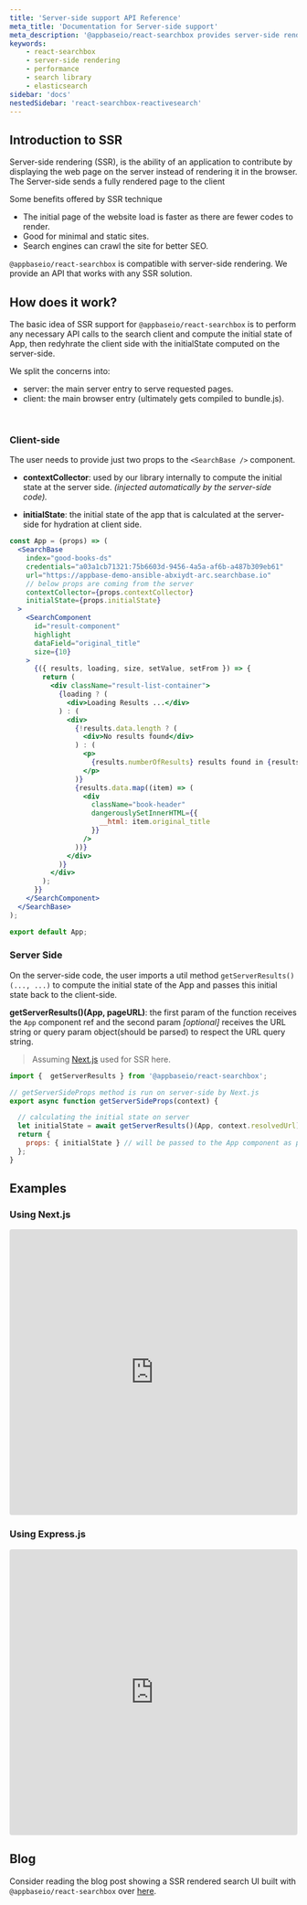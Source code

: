 ```yaml
---
title: 'Server-side support API Reference'
meta_title: 'Documentation for Server-side support'
meta_description: '@appbaseio/react-searchbox provides server-side rendering support which is compatible with any SSR solution.'
keywords:
    - react-searchbox
    - server-side rendering
    - performance
    - search library
    - elasticsearch
sidebar: 'docs'
nestedSidebar: 'react-searchbox-reactivesearch'
---
```


## Introduction to SSR

Server-side rendering (SSR), is the ability of an application to contribute by displaying the web page on the server instead of rendering it in the browser. The Server-side sends a fully rendered page to the client

Some benefits offered by SSR technique
- The initial page of the website load is faster as there are fewer codes to render.
- Good for minimal and static sites.
- Search engines can crawl the site for better SEO.

`@appbaseio/react-searchbox` is compatible with server-side rendering. We provide an API that works with any SSR solution.


## How does it work?

The basic idea of SSR support for `@appbaseio/react-searchbox` is to perform any necessary API calls to the search client and compute the initial state of App, then redyhrate the client side with the initialState computed on the server-side.

We split the concerns into:

- server: the main server entry to serve requested pages.
- client: the main browser entry (ultimately gets compiled to bundle.js).
<br/>

### Client-side

The user needs to provide just two props to the `<SearchBase />` component.

- **contextCollector**: used by our library internally to compute the initial state at the server side. _(injected automatically by the server-side code)._

- **initialState**: the initial state of the app that is calculated at the server-side for hydration at client side.


```jsx
const App = (props) => (
  <SearchBase
    index="good-books-ds"
    credentials="a03a1cb71321:75b6603d-9456-4a5a-af6b-a487b309eb61"
    url="https://appbase-demo-ansible-abxiydt-arc.searchbase.io"
    // below props are coming from the server
    contextCollector={props.contextCollector}
    initialState={props.initialState}
  >
    <SearchComponent
      id="result-component"
      highlight
      dataField="original_title"
      size={10}
    >
      {({ results, loading, size, setValue, setFrom }) => {
        return (
          <div className="result-list-container">
            {loading ? (
              <div>Loading Results ...</div>
            ) : (
              <div>
                {!results.data.length ? (
                  <div>No results found</div>
                ) : (
                  <p>
                    {results.numberOfResults} results found in {results.time}ms
                  </p>
                )}
                {results.data.map((item) => (
                  <div
                    className="book-header"
                    dangerouslySetInnerHTML={{
                      __html: item.original_title
                    }}
                  />
                ))}
              </div>
            )}
          </div>
        );
      }}
    </SearchComponent>
  </SearchBase>
);

export default App;

``` 

### Server Side

On the server-side code, the user imports a util method `getServerResults()(..., ...)` to compute the initial state of the App and passes this initial state back to the client-side.

   **getServerResults()(App, pageURL)**: the first param of the function receives the `App` component ref and the second param *[optional]* receives the URL string or query param object(should be parsed) to respect the URL query string.

> Assuming [Next.js](https://nextjs.org/) used for SSR here.

```javascript
import {  getServerResults } from '@appbaseio/react-searchbox';

// getServerSideProps method is run on server-side by Next.js
export async function getServerSideProps(context) {

  // calculating the initial state on server  
  let initialState = await getServerResults()(App, context.resolvedUrl);
  return {
    props: { initialState } // will be passed to the App component as props
  };
}

``` 

## Examples

### Using Next.js

<iframe src="https://codesandbox.io/embed/github/appbaseio/searchbox/tree/next/packages/react-searchbox/examples/next-ssr?fontsize=14&hidenavigation=1&theme=dark"
     style="width:100%; height:500px; border:0; border-radius: 4px; overflow:hidden;"
     title="appbaseio/searchbox"
     allow="accelerometer; ambient-light-sensor; camera; encrypted-media; geolocation; gyroscope; hid; microphone; midi; payment; usb; vr; xr-spatial-tracking"
     sandbox="allow-forms allow-modals allow-popups allow-presentation allow-same-origin allow-scripts"
   ></iframe>

### Using Express.js

<iframe src="https://codesandbox.io/embed/github/appbaseio/searchbox/tree/next/packages/react-searchbox/examples/with-ssr?fontsize=14&hidenavigation=1&theme=dark"
     style="width:100%; height:500px; border:0; border-radius: 4px; overflow:hidden;"
     title="appbaseio/searchbox"
     allow="accelerometer; ambient-light-sensor; camera; encrypted-media; geolocation; gyroscope; hid; microphone; midi; payment; usb; vr; xr-spatial-tracking"
     sandbox="allow-forms allow-modals allow-popups allow-presentation allow-same-origin allow-scripts"
   ></iframe>

## Blog   

Consider reading the blog post showing a SSR rendered search UI built with `@appbaseio/react-searchbox` over [here](https://blog.reactivesearch.io/preview/6263a659d82f4558aff88d84).
